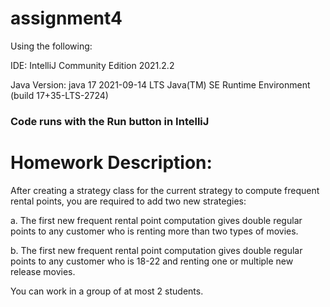 # assignment4

Using the following:

IDE: IntelliJ Community Edition 2021.2.2

Java Version: java 17 2021-09-14 LTS
Java(TM) SE Runtime Environment (build 17+35-LTS-2724)

### Code runs with the Run button in IntelliJ

# Homework Description:
After creating a strategy class for the current strategy to compute frequent rental points, you are
required to add two new strategies:

a. The first new frequent rental point computation gives double regular points to any customer who is
renting more than two types of movies.

b. The first new frequent rental point computation gives double regular points to any customer who is
18-22 and renting one or multiple new release movies.

You can work in a group of at most 2 students.